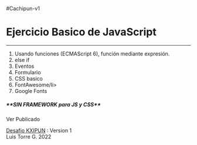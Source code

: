 #Cachipun-v1

<h1>Ejercicio Basico de JavaScript</h1>
<hr>

<ol>
  <li>Usando funciones (ECMAScript 6), función mediante expresión.</li>
  <li>else if</li>
  <li>Eventos</li>
  <li>Formulario</li>
  <li>CSS basico</li>
  <li>FontAwesome/li>
  <li>Google Fonts</li>
  </ol>
  
  <h5>**SIN FRAMEWORK para JS y CSS**</h5>
  
  <p>Ver Publicado</p>
  <a href="https://latiscool.github.io/Cachipun-v0/">Desafio KXIPUN</a> : Version 1<br>
  Luis Torre G. 2022

